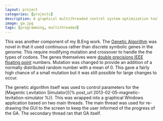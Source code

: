 ```yaml
---
layout: project
categories: [projects]
description: A graphical multithreaded control system optimization tool that uses genetic algorithms to tune the system parameters. The genetic algorithm has the novel modification of using symbolic rather than binary genes.
image: ga.jpg
tags: [programming, multithreaded]
---
```


This was another component of my B.Eng work. The [Genetic Algorithm](http://en.wikipedia.org/wiki/Genetic_algorithm) was novel in that it used continuous rather than discrete symbolic genes in the genome. This require modifying mutation and crossover to handle the the types of codons. The genes themselves were [double precisions IEEE floating point](http://docs.oracle.com/cd/E19957-01/806-3568/ncg_goldberg.html) numbers. Mutation was changed to provide an addition of a normally distributed random number with a mean of 0. This gave a fairly high chance of a small mutation but it was still possible for large changes to occur.

The genetic algorithm itself was used to control parameters for the [Magentic Levitation Simulator]({% post_url 2013-02-05-magnetic-levitation-simulator %}). This was wrapped into a graphical Windows application based on two main threads. The main thread was used for re-drawing the GUI to the screen to keep the user informed of the progress of the GA. The secondary thread ran that GA itself.
